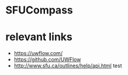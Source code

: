 # SFUCompass

# relevant links

- https://uwflow.com/
- https://github.com/UWFlow
- http://www.sfu.ca/outlines/help/api.html
  test
